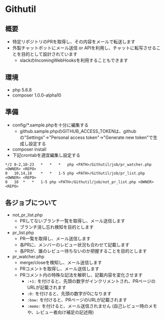 # Githutil

## 概要

* 特定リポジトリのPRを取得し、その内容をメールで転送します
* 外製チャットボットにメール送信 or APIを利用し、チャットに転写させることを目的として設計されています
  * slackのIncomingWebHooksを利用することもできます

## 環境

* php 5.6.8
* composer 1.0.0-alpha10

## 準備

* config/\*.sample.phpを十分に編集する
	* github.sample.phpのGITHUB_ACCESS_TOKENは、githubの"Settings"->"Personal access token"->"Generate new token"で生成し設定する
* composer install
* 下記crontabを適宜編集し設定する

```crontab
*/2	0-2,10-23	*	*	*	php <PATH>/Githutil/job/pr_watcher.php <OWNER> <REPO>
0	10,14,18	*	*	1-5	php <PATH>/Githutil/job/pr_list.php <OWNER> <REPO>
0	18	*	*	1-5	php <PATH>/Githutil/job/not_pr_list.php <OWNER> <REPO>
```

## 各ジョブについて

* not_pr_list.php
  * PRしてないブランチ一覧を取得し、メール送信します
  * ブランチ消し忘れ検知を目的とします
* pr_list.php
  * PR一覧を取得し、メール送信します
  * 各PRに、メンバーのレビュー状況も合わせて記載します
  * 各PRが、誰のレビュー待ちないのか把握することを目的とします
* pr_watcher.php
  * merge/closeを検知し、メール送信します
  * PRコメントを取得し、メール送信します
  * PRコメント内の特殊な記法を解釈し、記載内容を変化させます
    * ```:+1:``` を付けると、先頭の数字がインクリメントされ、PRページのURLが記載されます
    * ```:0:``` を付けると、先頭の数字が0になります
    * ```:bow:``` を付けると、PRページのURLが記載されます
    * ```:memo:``` を付けると、メール送信されません (自己レビュー時のメモや、レビュー者向け補足の記述用)

